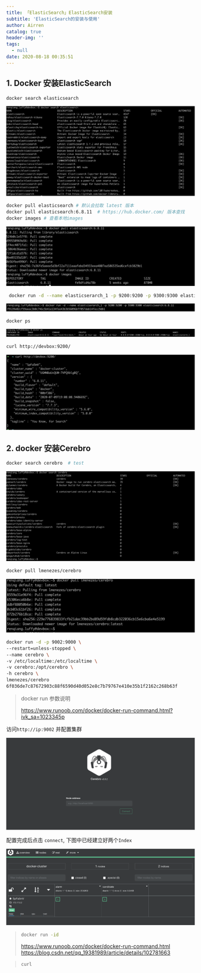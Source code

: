 ```yaml
---
title: 「ElasticSearch」ElasticSearch安装
subtitle: 'ElasticSearch的安装与使用'
author: Airren
catalog: true
header-img: ''
tags:
  - null
date: 2020-08-18 00:35:51
---
```




## 1. Docker 安装ElasticSearch



```
docker search elasticsearch
```

![image-20200814112846425](elasticsearch_install/image-20200814112846425.png)



```sh
docker pull elasticsearch # 默认会拉取 latest 版本
docker pull elasticsearch:6.8.11  # https://hub.docker.com/ 版本查找
docker images # 查看本地images
```

![image-20200814135623418](elasticsearch_install/image-20200814135623418.png)



```sh
 docker run -d --name elasticserarch_1 -p 9200:9200 -p 9300:9300 elasticsearch:6.8.11
```

![image-20200814141157795](elasticsearch_install/image-20200814141157795.png)

```
docker ps
```

![image-20200814151424343](elasticsearch_install/image-20200814151424343.png)



```sh
curl http://devbox:9200/
```



![image-20200814151619819](elasticsearch_install/image-20200814151619819.png)

## 2. docker 安装Cerebro

```sh
docker search cerebro  # test
```

![image-20200817201934797](elasticsearch_install/image-20200817201934797.png)

```sh
docker pull lmenezes/cerebro
```

![image-20200817202011324](elasticsearch_install/image-20200817202011324.png)

```sh
docker run -d -p 9002:9000 \
--restart=unless-stopped \
--name cerebro \
-v /etc/localtime:/etc/localtime \
-v cerebro:/opt/cerebro \
-h cerebro \
lmenezes/cerebro
6f036de7c87672903c88f6590d40d052e8c7b79767e410e35b1f2162c268b63f
```

> docker run 参数说明
>
> https://www.runoob.com/docker/docker-run-command.html?ivk_sa=1023345p

访问`http://ip:9002` 并配置集群

![image-20200817202308776](elasticsearch_install/image-20200817202308776.png)

配置完成后点击 `connect`, 下图中已经建立好两个`Index`

![image-20200817202411452](elasticsearch_install/image-20200817202411452.png)











> ```sh
> docker run -id 
> ```
> https://www.runoob.com/docker/docker-run-command.html
> https://blog.csdn.net/qq_19381989/article/details/102781663






> ```sh
> curl
> ```
>
> 


